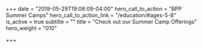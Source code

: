 +++
date = "2019-05-29T19:08:09-04:00"
hero_call_to_action = "BPP Summer Camps"
hero_call_to_action_link = "/education/#ages-5-8"
is_active = true
subtitle = ""
title = "Check out our Summer Camp Offerings"
hero_weight = "010"

+++
